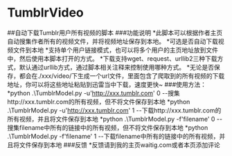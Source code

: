 # TumblrVideo
##自动下载Tumblr用户所有视频的脚本
###功能说明
*此脚本可以根据作者主页自动搜集作者所有的视频文件，并将视频地址保存到本地。
*可选是否自动下载视频文件到本地
*支持单个用户链接模式，也可以将多个用户的主页地址放到文件中，然后使用本脚本打开的方式。
*下载支持wget、request、urllib2三种下载方式，默认通过urllib方式，通过脚本相关注释来控制使用哪种方式。
*无论是否保存，都会在./xxx/video/下生成一个url文件，里面包含了爬取到的所有视频的下载地址，你可以将这些地址粘贴到迅雷当中下载，速度更快~
###使用方法：
*python .\TumblrModel.py -u'http://xxx.tumblr.com' 0      --搜集http://xxx.tumblr.com的所有视频，但不将文件保存到本地
*python .\TumblrModel.py -u'http://xxx.tumblr.com' 1      --下载http://xxx.tumblr.com的所有视频，并且将文件保存到本地
*python .\TumblrModel.py -f'filename' 0                   --搜集filename中所有的链接中的所有视频，但不将文件保存到本地
*python .\TumblrModel.py -f'filename' 1                   --下载filename中所有的链接中的所有视频，并且将文件保存到本地
###反馈
*反馈请到我的主页waitig.com或者本页添加评论
